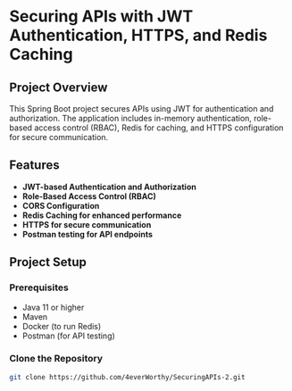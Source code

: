 # Securing APIs with JWT Authentication, HTTPS, and Redis Caching

## Project Overview

This Spring Boot project secures APIs using JWT for authentication and authorization. The application includes in-memory authentication, role-based access control (RBAC), Redis for caching, and HTTPS configuration for secure communication.

## Features

- **JWT-based Authentication and Authorization**
- **Role-Based Access Control (RBAC)**
- **CORS Configuration**
- **Redis Caching for enhanced performance**
- **HTTPS for secure communication**
- **Postman testing for API endpoints**

## Project Setup

### Prerequisites

- Java 11 or higher
- Maven
- Docker (to run Redis)
- Postman (for API testing)

### Clone the Repository

```bash
git clone https://github.com/4everWorthy/SecuringAPIs-2.git

